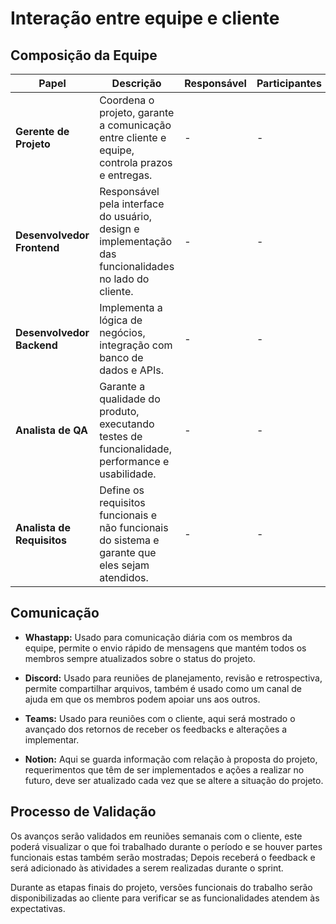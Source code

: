 # Interação entre equipe e cliente

## Composição da Equipe 

| Papel                  | Descrição                                                                                   | Responsável      | Participantes         |
|------------------------|---------------------------------------------------------------------------------------------|------------------|------------------------|
| **Gerente de Projeto** | Coordena o projeto, garante a comunicação entre cliente e equipe, controla prazos e entregas. | -       | -                      |
| **Desenvolvedor Frontend** | Responsável pela interface do usuário, design e implementação das funcionalidades no lado do cliente. | -     | -           |
| **Desenvolvedor Backend**  | Implementa a lógica de negócios, integração com banco de dados e APIs.                  | -  | -                      |
| **Analista de QA**     | Garante a qualidade do produto, executando testes de funcionalidade, performance e usabilidade. | -   | -                      |
| **Analista de Requisitos** | Define os requisitos funcionais e não funcionais do sistema e garante que eles sejam atendidos. | -    | - |


## Comunicação 

- **Whastapp:** Usado para comunicação diária com os membros da equipe, permite o envio rápido de mensagens que mantém todos os membros sempre atualizados sobre o status do projeto.

- **Discord:** Usado para reuniões de planejamento, revisão e retrospectiva, permite compartilhar arquivos, também é usado como um canal de ajuda em que os membros podem apoiar uns aos outros.

- **Teams:** Usado para reuniões com o cliente, aqui será mostrado o avançado dos retornos de receber os feedbacks e alterações a implementar.

- **Notion:** Aqui se guarda informação com relação à proposta do projeto, requerimentos que têm de ser implementados e ações a realizar no futuro, deve ser atualizado cada vez que se altere a situação do projeto.

## Processo de Validação 

Os avanços serão validados em reuniões semanais com o cliente, este poderá visualizar o que foi trabalhado durante o período e se houver partes funcionais estas também serão mostradas; Depois receberá o feedback e será adicionado às atividades a serem realizadas durante o sprint.

Durante as etapas finais do projeto, versões funcionais do trabalho serão disponibilizadas ao cliente para verificar se as funcionalidades atendem às expectativas.